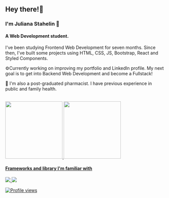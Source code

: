 ## Hey there!👋

### I'm Juliana Stahelin 🙂
#### A Web Development student.

I've been studying Frontend Web Development for seven months. Since then, I've built some projects using  HTML, CSS, JS, Bootstrap, React and Styled Components.

⚙️Currently working on improving my portfolio and LinkedIn profile. My next goal is to get into Backend Web Development and become a Fullstack!

💊 I'm also a post-graduated pharmacist. I have previous experience in public and family health.

<br>
<div style="display:flex">
   <a href="https://github.com/julianastahelin">
   <img height="180em" src="https://github-readme-stats-git-masterrstaa-rickstaa.vercel.app/api?username=julianastahelin&theme=dracula">
   <img height="180em" src="https://github-readme-stats.vercel.app/api/top-langs/?username=julianastahelin&theme=dracula">
</div>

#### Frameworks and library I'm familiar with
<p><img src="https://img.shields.io/badge/Bootstrap-563D7C?style=for-the-badge&logo=bootstrap&logoColor=white"> <img src="https://img.shields.io/badge/jQuery-0769AD?style=for-the-badge&logo=jquery&logoColor=white"></p>

![Profile views](https://komarev.com/ghpvc/?username=julianastahelin&label=Profile%20views&color=0e75b6&style=flat) 
